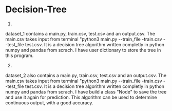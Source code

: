 # Decision-Tree

1.
dataset_1 contains a main.py, train.csv, test.csv and an output.csv. The main.csv takes input from terminal "python3 main.py --train_file -train.csv --test_file test.csv. It is a decision tree algorithm written completly in python numpy and pandas from scrach. I have user dictionary to store the tree in this program.

2.
dataset_2 also contains a main.py, train.csv, test.csv and an output.csv. The main.csv takes input from terminal "python3 main.py --train_file -train.csv --test_file test.csv. It is a decision tree algorithm written completly in python numpy and pandas from scrach. I have build a class "Node" to save the tree and use it again for prediction. This algorithm can be used to determine continuous output, with a good accuracy.
